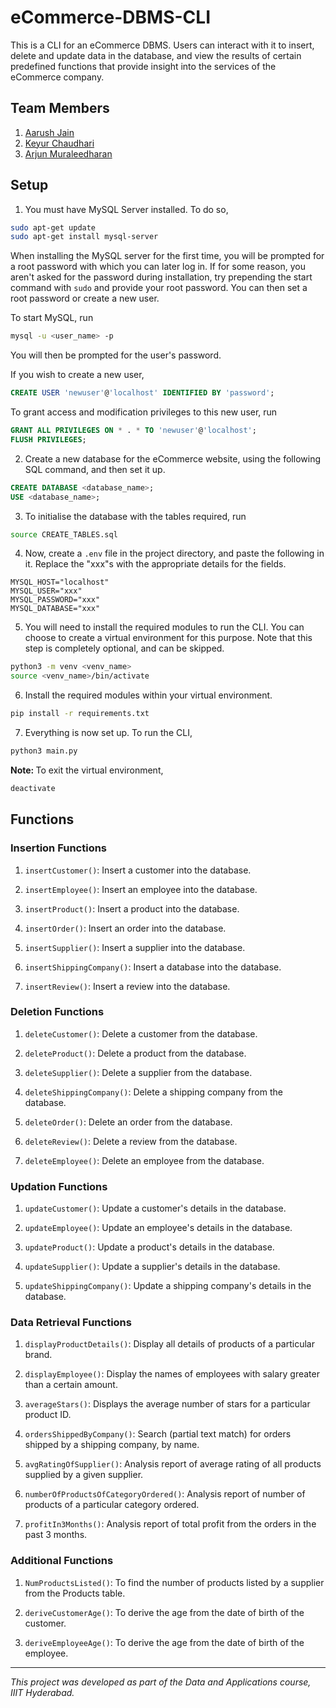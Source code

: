 # eCommerce-DBMS-CLI

This is a CLI for an eCommerce DBMS. Users can interact with it to insert, delete and update data in the database, and view the results of certain predefined functions that provide insight into the services of the eCommerce company.

## Team Members

1. <a href="https://github.com/Aarushj09">Aarush Jain</a>
2. <a href="https://github.com/keyurchd11">Keyur Chaudhari</a>
3. <a href="https://github.com/coniferousdyer">Arjun Muraleedharan</a>

## Setup

1. You must have MySQL Server installed. To do so,
```bash
sudo apt-get update
sudo apt-get install mysql-server
```
When installing the MySQL server for the first time, you will be prompted for a root password with which you can later log in. If for some reason, you aren't asked for the password during installation, try prepending the start command with `sudo` and provide your root password. You can then set a root password or create a new user. 

To start MySQL, run
```bash
mysql -u <user_name> -p
```
You will then be prompted for the user's password.

If you wish to create a new user,
```sql
CREATE USER 'newuser'@'localhost' IDENTIFIED BY 'password';
```
To grant access and modification privileges to this new user, run
```sql
GRANT ALL PRIVILEGES ON * . * TO 'newuser'@'localhost';
FLUSH PRIVILEGES;
```

2. Create a new database for the eCommerce website, using the following SQL command, and then set it up.
```sql
CREATE DATABASE <database_name>;
USE <database_name>;
```

3. To initialise the database with the tables required, run 
```bash
source CREATE_TABLES.sql
```

4. Now, create a `.env` file in the project directory, and paste the following in it. Replace the "xxx"s with the appropriate details for the fields.
```
MYSQL_HOST="localhost"
MYSQL_USER="xxx"
MYSQL_PASSWORD="xxx"
MYSQL_DATABASE="xxx"
``` 

5. You will need to install the required modules to run the CLI. You can choose to create a virtual environment for this purpose. Note that this step is completely optional, and can be skipped.
```bash
python3 -m venv <venv_name>
source <venv_name>/bin/activate
```

6. Install the required modules within your virtual environment.
```bash
pip install -r requirements.txt
```

7. Everything is now set up. To run the CLI,
```bash
python3 main.py
```

<b>Note: </b>To exit the virtual environment,
```bash
deactivate
```

## Functions

### Insertion Functions

1. `insertCustomer()`: Insert a customer into the database.

2. `insertEmployee()`: Insert an employee into the database.

3. `insertProduct()`: Insert a product into the database.

4. `insertOrder()`: Insert an order into the database.

5. `insertSupplier()`: Insert a supplier into the database.

6. `insertShippingCompany()`: Insert a database into the database.

7. `insertReview()`: Insert a review into the database.

### Deletion Functions

1. `deleteCustomer()`: Delete a customer from the database.

2. `deleteProduct()`: Delete a product from the database.

3. `deleteSupplier()`: Delete a supplier from the database.

4. `deleteShippingCompany()`: Delete a shipping company from the database.

5. `deleteOrder()`: Delete an order from the database.

6. `deleteReview()`: Delete a review from the database.

7. `deleteEmployee()`: Delete an employee from the database.

### Updation Functions

1. `updateCustomer()`: Update a customer's details in the database.

2. `updateEmployee()`: Update an employee's details in the database.

3. `updateProduct()`: Update a product's details in the database.

4. `updateSupplier()`: Update a supplier's details in the database.

5. `updateShippingCompany()`: Update a shipping company's details in the database.

### Data Retrieval Functions

1. `displayProductDetails()`: Display all details of products of a particular brand.

2. `displayEmployee()`: Display the names of employees with salary greater than a
certain amount.

3. `averageStars()`: Displays the average number of stars for a particular product ID.

4. `ordersShippedByCompany()`: Search (partial text match) for orders shipped by a shipping
company, by name.

5. `avgRatingOfSupplier()`: Analysis report of average rating of all products supplied by a given supplier.

6. `numberOfProductsOfCategoryOrdered()`: Analysis report of number of products of a particular category ordered.

7. `profitIn3Months()`: Analysis report of total profit from the orders in the past 3 months.

### Additional Functions

1. `NumProductsListed()`: To find the number of products listed by a supplier from the Products table.

2. `deriveCustomerAge()`: To derive the age from the date of birth of the customer.

3. `deriveEmployeeAge()`: To derive the age from the date of birth of the employee.

<hr>
<em>This project was developed as part of the Data and Applications course, IIIT Hyderabad.</em>